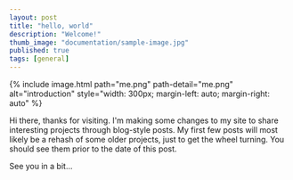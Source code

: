 ```yaml
---
layout: post
title: "hello, world"
description: "Welcome!"
thumb_image: "documentation/sample-image.jpg"
published: true
tags: [general]
---
```


{% include image.html path="me.png" path-detail="me.png" alt="introduction" style="width: 300px; margin-left: auto; margin-right: auto" %}

Hi there, thanks for visiting. I'm making some changes to my site to share interesting projects through blog-style posts. My first few posts will most likely be a rehash of some older projects, just to get the wheel turning. You should see them prior to the date of this post.

See you in a bit...
